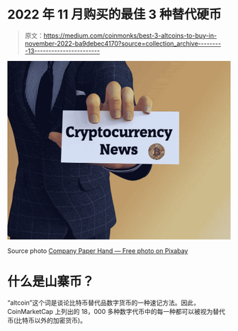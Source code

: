 # 2022 年 11 月购买的最佳 3 种替代硬币

> 原文：<https://medium.com/coinmonks/best-3-altcoins-to-buy-in-november-2022-ba9debec4170?source=collection_archive---------13----------------------->

![](img/500c96433b2f3477f87693b052e8bf33.png)

Source photo [Company Paper Hand — Free photo on Pixabay](https://pixabay.com/photos/company-paper-hand-man-money-3244080/)

# 什么是山寨币？

“altcoin”这个词是谈论比特币替代品数字货币的一种速记方法。因此，CoinMarketCap 上列出的 18，000 多种数字代币中的每一种都可以被视为替代币(比特币以外的加密货币)。